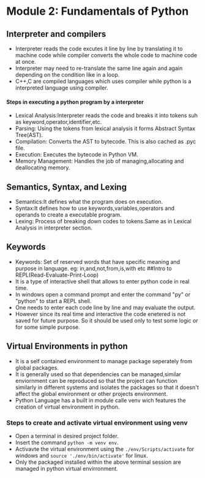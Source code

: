 # Module 2: Fundamentals of Python 

## Interpreter and compilers
- Interpreter reads the code excutes it line by line by translating it to machine code while compiler converts the whole code to machine code at once.
- Interpreter may need to re-translate the same line again and again depending on the condition like in a loop.
- C++,C are compiled languages which uses compiler while python is a interpreted language using compiler.  

#### Steps in executing a python program by a interpreter
- Lexical Analysis:Interpreter reads the code and breaks it into tokens suh as keyword,operator,identifier,etc.
- Parsing: Using the tokens from lexical analysis it forms Abstract Syntax Tree(AST).
- Compilation: Converts the AST to bytecode. This is also cached as .pyc file.
- Execution: Executes the bytecode in Python VM.
- Memory Management: Handles the job of managing,allocating and deallocating memory.

## Semantics, Syntax, and Lexing
- Semantics:It defines what the program does on execution.
- Syntax:It defines how to use keywords,variables,operators and operands to create a executable program.
- Lexing: Process of breaking down codes to tokens.Same as in Lexical Analysis in interpreter section.
## Keywords
- Keywords: Set of reserved words that have specific meaning and purpose in language. eg: in,and,not,from,is,with etc
##Intro to REPL(Read-Evaluate-Print-Loop)
- It is a type of interactive shell that allows to enter python code in real time.
- In windows open a command prompt and enter the command "py" or "python" to start a REPL shell.
- One needs to enter each code line by line and may evaluate the output.
- However since its real time and interactive the code enetered is not saved for future purpose. So it should be used only to test some logic or for some simple purpose. 
## Virtual Environments in python
- It is a self contained environment to manage package seperately from global packages.
- It is generally used so that dependencies can be managed,similar enviornment can be reproduced so that the project can function similarly in different systems and isolates the packages so that it doesn't affect the  global environment or other projects environment.
- Python Language has a built in module calle venv wich features the creation of virtual environment in python.
### Steps to create and activate virtual environment using venv
- Open a terminal in desired project folder.
- Insert the command `python -m venv env`.
- Activavte the virtual environment using the `./env/Scripts/activate` for windows and `source './env/bin/activate'` for linux.
- Only the packaged installed within the above terminal session are managed in python virtual envirronment.